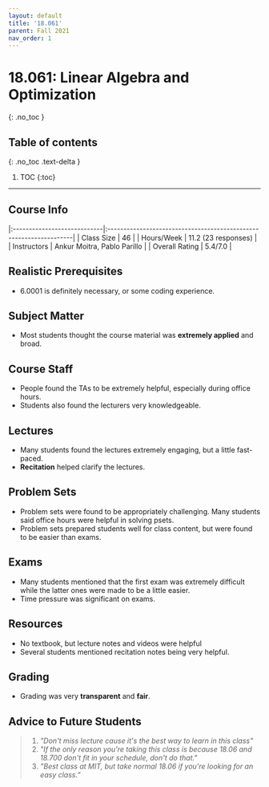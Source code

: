 ```yaml
---
layout: default
title: '18.061'
parent: Fall 2021
nav_order: 1
---
```


# 18.061: Linear Algebra and Optimization 
{: .no_toc }

## Table of contents
{: .no_toc .text-delta }

1. TOC
{:toc}

---

## Course Info

|:----------------------------|:-------------------------------------------------------------------|
| Class Size    		| 46                                                           		|
| Hours/Week        	| 11.2 (23 responses)                                          	| 
| Instructors         	| Ankur Moitra, Pablo Parillo				|
| Overall Rating	| 5.4/7.0						|

## Realistic Prerequisites
* 6.0001 is definitely necessary, or some coding experience.

## Subject Matter
* Most students thought the course material was **extremely applied** and broad.

## Course Staff
* People found the TAs to be extremely helpful, especially during office hours.
* Students also found the lecturers very knowledgeable. 

## Lectures
* Many students found the lectures extremely engaging, but a little fast-paced.
* **Recitation** helped clarify the lectures.

## Problem Sets
* Problem sets were found to be appropriately challenging. Many students said office hours were helpful in solving psets.
* Problem sets prepared students well for class content, but were found to be easier than exams.

## Exams
* Many students mentioned that the first exam was extremely difficult while the latter ones were made to be a little easier.
* Time pressure was significant on exams.

## Resources
* No textbook, but lecture notes and videos were helpful
* Several students mentioned recitation notes being very helpful.

## Grading
* Grading was very **transparent** and **fair**.

## Advice to Future Students
> 1. *"Don't miss lecture cause it's the best way to learn in this class"* 
> 2. *"If the only reason you're taking this class is because 18.06 and 18.700 don't fit in your schedule, don't do that."*
> 3. *”Best class at MIT, but take normal 18.06 if you're looking for an easy class.”*

